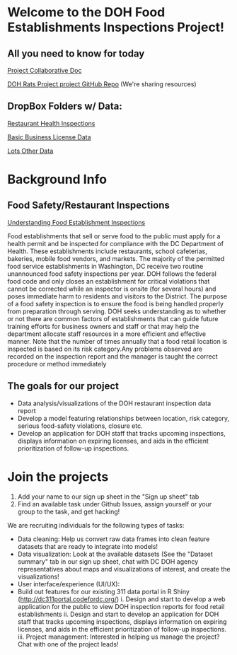 # Welcome to the DOH Food Establishments Inspections Project!

## All you need to know for today

[Project Collaborative Doc](https://docs.google.com/document/d/1om26hcKqqP4raQteocMEOLAkF9ezKg0c94qeVGh0YfY/edit)

[DOH Rats Project project GitHub Repo](https://github.com/jasonasher/dc_doh_hackathon) (We're sharing resources)

## DropBox Folders w/ Data:

[Restaurant Health Inspections](https://www.dropbox.com/sh/a1ucls1dwytc22k/AADV6Eic8Ym7XoMQfbvHp14Ia/Data%20Sets/Restaurant%20Inspections?dl=0)

[Basic Business License Data](https://www.dropbox.com/sh/a1ucls1dwytc22k/AAC35BXL3gZP7cUwdVBpOEMPa/Data%20Sets/Basic%20Business%20Licenses?dl=0)

[Lots Other Data](https://www.dropbox.com/sh/a1ucls1dwytc22k/AAAfsyQJU2VTCdY0XYzpd9Jaa/Data%20Sets?dl=0)

# Background Info
## Food Safety/Restaurant Inspections
[Understanding Food Establishment Inspections](https://doh.dc.gov/service/understanding-food-establishment-inspections)

Food establishments that sell or serve food to the public must apply for a health permit and be inspected for compliance with the DC Department of Health. These establishments include restaurants, school cafeterias, bakeries, mobile food vendors, and markets. The majority of the permitted food service establishments in Washington, DC receive two routine unannounced food safety inspections per year. DOH follows the federal food code and only closes an establishment for critical violations that cannot be corrected while an inspector is onsite (for several hours) and poses immediate harm to residents and visitors to the District. The purpose of a food safety inspection is to ensure the food is being handled properly from preparation through serving. DOH seeks understanding as to whether or not there are common factors of establishments that can guide future training efforts for business owners and staff or that may help the department allocate staff resources in a more efficient and effective manner. Note that the number of times annually that a food retail location is inspected is based on its risk category.Any problems observed are recorded on the inspection report and the manager is taught the correct procedure or method immediately

## The goals for our project

* Data analysis/visualizations of the DOH restaurant inspection data report
* Develop a model featuring relationships between location, risk category, serious food-safety violations, closure etc.
* Develop an application for DOH staff that tracks upcoming inspections, displays information on expiring licenses, and aids in the efficient prioritization of follow-up inspections.

# Join the projects

1. Add your name to our sign up sheet in the "Sign up sheet" tab
2. Find an available task under Github Issues, assign yourself or your group to the task, and get hacking!

We are recruiting individuals for the following types of tasks:

* Data cleaning: Help us convert raw data frames into clean feature datasets that are ready to integrate into models!
* Data visualization: Look at the available datasets (See the "Dataset summary" tab in our sign up sheet, chat with DC DOH agency representatives about maps and visualizations of interest, and create the visualizations!
* User interface/experience (UI/UX):
* Build out features for our existing 311 data portal in R Shiny (http://dc311portal.codefordc.org/)
     i. Design and start to develop a web application for the public to view DOH inspection reports for food retail establishments
    ii. Design and start to develop an application for DOH staff that tracks upcoming inspections, displays information on expiring licenses, and aids in the efficient prioritization of follow-up inspections.
   iii. Project management: Interested in helping us manage the project? Chat with one of the project leads!


